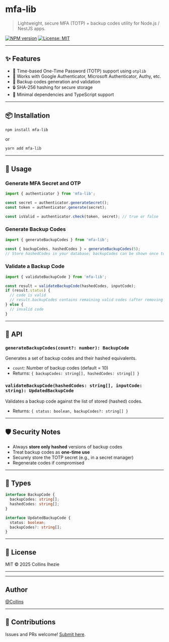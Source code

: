 # mfa-lib

> Lightweight, secure MFA (TOTP) + backup codes utility for Node.js / NestJS apps.

[![NPM version](https://img.shields.io/npm/v/@your-org/nestjs-mfa.svg)](https://www.npmjs.com/package/@your-org/nestjs-mfa)
[![License: MIT](https://img.shields.io/badge/License-MIT-yellow.svg)](./LICENSE)

---

## ✨ Features

- 🔐 Time-based One-Time Password (TOTP) support using `otplib`
- 📱 Works with Google Authenticator, Microsoft Authenticator, Authy, etc.
- 🔁 Backup codes generation and validation
- 🔒 SHA-256 hashing for secure storage
- 🧩 Minimal dependencies and TypeScript support

---

## 📦 Installation

```bash
npm install mfa-lib
```

or

```bash
yarn add mfa-lib
```

---

## 🚀 Usage

### Generate MFA Secret and OTP

```ts
import { authenticator } from 'mfa-lib';

const secret = authenticator.generateSecret();
const token = authenticator.generate(secret);

const isValid = authenticator.check(token, secret); // true or false
```

### Generate Backup Codes

```ts
import { generateBackupCodes } from 'mfa-lib';

const { backupCodes, hashedCodes } = generateBackupCodes(5);
// Store hashedCodes in your database; backupCodes can be shown once to the user
```

### Validate a Backup Code

```ts
import { validateBackupCode } from 'mfa-lib';

const result = validateBackupCode(hashedCodes, inputCode);
if (result.status) {
  // code is valid
  // result.backupCodes contains remaining valid codes (after removing the used one)
} else {
  // invalid code
}
```

---

## 📘 API

### `generateBackupCodes(count?: number): BackupCode`

Generates a set of backup codes and their hashed equivalents.

- `count`: Number of backup codes (default = 10)
- Returns: `{ backupCodes: string[], hashedCodes: string[] }`

### `validateBackupCode(hashedCodes: string[], inputCode: string): UpdatedBackupCode`

Validates a backup code against the list of stored (hashed) codes.

- Returns: `{ status: boolean, backupCodes?: string[] }`

---

## 🛡️ Security Notes

- Always **store only hashed** versions of backup codes
- Treat backup codes as **one-time use**
- Securely store the TOTP secret (e.g., in a secret manager)
- Regenerate codes if compromised

---

## 🔧 Types

```ts
interface BackupCode {
  backupCodes: string[];
  hashedCodes: string[];
}

interface UpdatedBackupCode {
  status: boolean;
  backupCodes?: string[];
}
```

---

## 📄 License

MIT © 2025 Collins Ihezie

---

---

## Author
  
[@Collins](https://github.com/kennethihezie)

---

## 🙌 Contributions

Issues and PRs welcome! [Submit here](https://github.com/kennethihezie/mfa-lib/issues).
